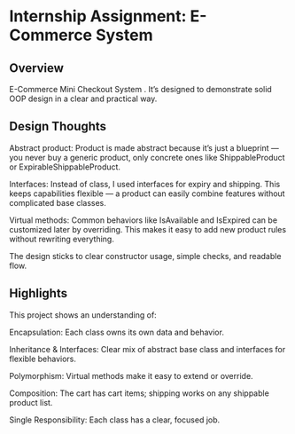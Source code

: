 # Internship Assignment: E-Commerce System

## Overview
E-Commerce Mini Checkout System . It’s designed to demonstrate solid OOP design in a clear and practical way.

## Design Thoughts
Abstract product: Product is made abstract because it’s just a blueprint — you never buy a generic product, only concrete ones like ShippableProduct or ExpirableShippableProduct.

Interfaces: Instead of class, I used interfaces for expiry and shipping. This keeps capabilities flexible — a product can easily combine features without complicated base classes.

Virtual methods: Common behaviors like IsAvailable and IsExpired can be customized later by overriding. This makes it easy to add new product rules without rewriting everything.

The design sticks to clear constructor usage, simple checks, and readable flow.

## Highlights
This project shows an understanding of:

Encapsulation: Each class owns its own data and behavior.

Inheritance & Interfaces: Clear mix of abstract base class and interfaces for flexible behaviors.

Polymorphism: Virtual methods make it easy to extend or override.

Composition: The cart has cart items; shipping works on any shippable product list.

Single Responsibility: Each class has a clear, focused job.

